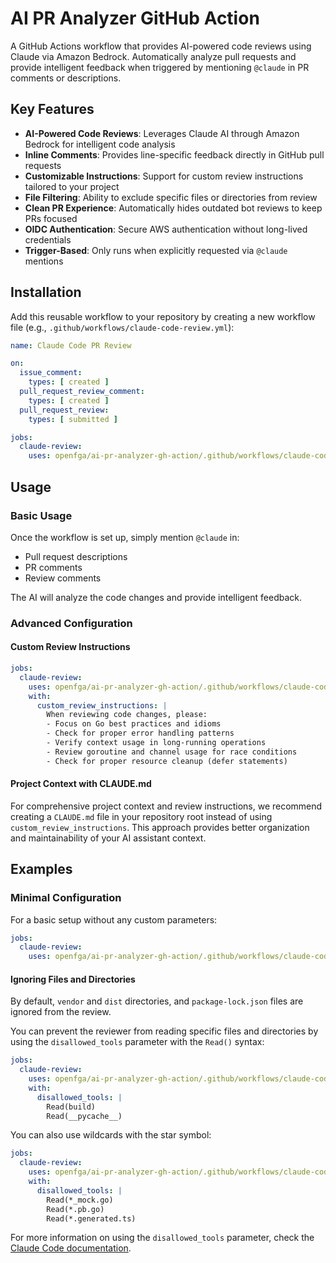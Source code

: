 # AI PR Analyzer GitHub Action

A GitHub Actions workflow that provides AI-powered code reviews using Claude via Amazon Bedrock. Automatically analyze pull requests and provide intelligent feedback when triggered by mentioning `@claude` in PR comments or descriptions.

## Key Features

- **AI-Powered Code Reviews**: Leverages Claude AI through Amazon Bedrock for intelligent code analysis
- **Inline Comments**: Provides line-specific feedback directly in GitHub pull requests
- **Customizable Instructions**: Support for custom review instructions tailored to your project
- **File Filtering**: Ability to exclude specific files or directories from review
- **Clean PR Experience**: Automatically hides outdated bot reviews to keep PRs focused
- **OIDC Authentication**: Secure AWS authentication without long-lived credentials
- **Trigger-Based**: Only runs when explicitly requested via `@claude` mentions

## Installation

Add this reusable workflow to your repository by creating a new workflow file (e.g., `.github/workflows/claude-code-review.yml`):

```yaml
name: Claude Code PR Review

on:
  issue_comment:
    types: [ created ]
  pull_request_review_comment:
    types: [ created ]
  pull_request_review:
    types: [ submitted ]

jobs:
  claude-review:
    uses: openfga/ai-pr-analyzer-gh-action/.github/workflows/claude-code-review.yml@main
```

## Usage

### Basic Usage

Once the workflow is set up, simply mention `@claude` in:
- Pull request descriptions
- PR comments
- Review comments

The AI will analyze the code changes and provide intelligent feedback.

### Advanced Configuration

#### Custom Review Instructions

```yaml
jobs:
  claude-review:
    uses: openfga/ai-pr-analyzer-gh-action/.github/workflows/claude-code-review.yml@main
    with:
      custom_review_instructions: |
        When reviewing code changes, please:
        - Focus on Go best practices and idioms
        - Check for proper error handling patterns
        - Verify context usage in long-running operations
        - Review goroutine and channel usage for race conditions
        - Check for proper resource cleanup (defer statements)
```

#### Project Context with CLAUDE.md

For comprehensive project context and review instructions, we recommend creating a `CLAUDE.md` file in your repository root instead of using `custom_review_instructions`. This approach provides better organization and maintainability of your AI assistant context.

## Examples

### Minimal Configuration

For a basic setup without any custom parameters:

```yaml
jobs:
  claude-review:
    uses: openfga/ai-pr-analyzer-gh-action/.github/workflows/claude-code-review.yml@main
```

#### Ignoring Files and Directories

By default, `vendor` and `dist` directories, and `package-lock.json` files are ignored from the review.

You can prevent the reviewer from reading specific files and directories by using the `disallowed_tools` parameter with the `Read()` syntax:

```yaml
jobs:
  claude-review:
    uses: openfga/ai-pr-analyzer-gh-action/.github/workflows/claude-code-review.yml@main
    with:
      disallowed_tools: |
        Read(build)
        Read(__pycache__)
```

You can also use wildcards with the star symbol:

```yaml
jobs:
  claude-review:
    uses: openfga/ai-pr-analyzer-gh-action/.github/workflows/claude-code-review.yml@main
    with:
      disallowed_tools: |
        Read(*_mock.go)
        Read(*.pb.go)
        Read(*.generated.ts)
```

For more information on using the `disallowed_tools` parameter, check the [Claude Code documentation](https://github.com/anthropics/claude-code-action/blob/main/docs/configuration.md#custom-tools).